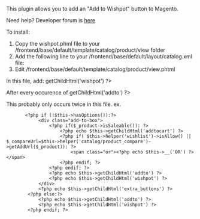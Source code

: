 This plugin allows you to add an "Add to Wishpot" button to Magento.

Need help? Developer forum is <a href="http://support.wishpot.com/discussions/developers">here</a>

To install:

 1. Copy the wishpot.phml file to your /frontend/base/default/template/catalog/product/view folder
 2. Add the following line to your /frontend/base/default/layout/catalog.xml file:
        <block type="catalog/product_view" name="product.info.wishpot" as="wishpot" template="catalog/product/view/wishpot.phtml" />
 3. Edit /frontend/base/default/template/catalog/product/view.phtml

In this file, add:
    <?php echo $this->getChildHtml('wishpot') ?>

After every occurence of
    <?php echo $this->getChildHtml('addto') ?>

This probably only occurs twice in this file.  ex.

           <?php if (!$this->hasOptions()):?>
                <div class="add-to-box">
                    <?php if($_product->isSaleable()): ?>
                        <?php echo $this->getChildHtml('addtocart') ?>
                        <?php if( $this->helper('wishlist')->isAllow() || $_compareUrl=$this->helper('catalog/product_compare')->getAddUrl($_product)): ?>
                            <span class="or"><?php echo $this->__('OR') ?></span>
                        <?php endif; ?>
                    <?php endif; ?>
                    <?php echo $this->getChildHtml('addto') ?>
					<?php echo $this->getChildHtml('wishpot') ?>
                </div>
                <?php echo $this->getChildHtml('extra_buttons') ?>
            <?php else:?>
                <?php echo $this->getChildHtml('addto') ?>
				<?php echo $this->getChildHtml('wishpot') ?>
            <?php endif; ?>
